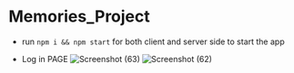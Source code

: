 # Memories_Project

- run ```npm i && npm start``` for both client and server side to start the app

- Log in PAGE 
![Screenshot (63)](https://github.com/1223karthik21/MEMORIES_PROJECT/assets/104613056/dcf94ca0-95d9-4243-b5bb-16bcc889eb54)
![Screenshot (62)](https://github.com/1223karthik21/MEMORIES_PROJECT/assets/104613056/0cf261b9-8702-4834-a552-3a0d6a00b488)

